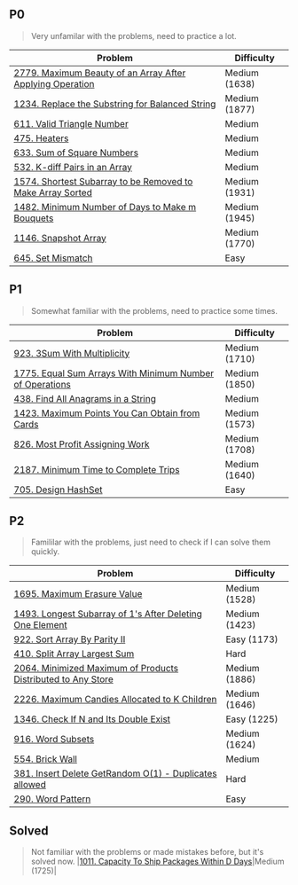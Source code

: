 ## P0
> Very unfamilar with the problems, need to practice a lot.

| Problem          | Difficulty |
|------------------|------------|
|[2779. Maximum Beauty of an Array After Applying Operation](../leetcode/2779.maximum-beauty-of-an-array-after-applying-operation.md)|Medium (1638)|
|[1234. Replace the Substring for Balanced String](../leetcode/1234.replace-the-substring-for-balanced-string.md)|Medium (1877)|
|[611. Valid Triangle Number](../leetcode/611.valid-triangle-number.md)|Medium|
|[475. Heaters](../leetcode/475.heaters.md)|Medium|
|[633. Sum of Square Numbers](../leetcode/633.sum-of-square-numbers.md)|Medium|
|[532. K-diff Pairs in an Array](../leetcode/532.k-diff-pairs-in-an-array.md)|Medium|
[1574. Shortest Subarray to be Removed to Make Array Sorted](../leetcode/1574.shortest-subarray-to-be-removed-to-make-array-sorted.md)|Medium (1931)|
|[1482. Minimum Number of Days to Make m Bouquets](../leetcode/1482.minimum-number-of-days-to-make-m-bouquets.md)|Medium (1945)|
|[1146. Snapshot Array](../leetcode/1146.snapshot-array.md)|Medium (1770)|
|[645. Set Mismatch](../leetcode/645.set-mismatch.md)|Easy|

## P1
> Somewhat familiar with the problems, need to practice some times.

| Problem          | Difficulty |
|------------------|------------|
|[923. 3Sum With Multiplicity](../leetcode/923.3sum-with-multiplicity.md)|Medium (1710)|
|[1775. Equal Sum Arrays With Minimum Number of Operations](../leetcode/1775.equal-sum-arrays-with-minimum-number-of-operations.md)|Medium (1850)|
|[438. Find All Anagrams in a String](../leetcode/438.find-all-anagrams-in-a-string.md)|Medium|
|[1423. Maximum Points You Can Obtain from Cards](../leetcode/1423.maximum-points-you-can-obtain-from-cards.md)|Medium (1573)|
|[826. Most Profit Assigning Work](../leetcode/826.most-profit-assigning-work.md)|Medium (1708)|
|[2187. Minimum Time to Complete Trips](../leetcode/2187.minimum-time-to-complete-trips.md)|Medium (1640)|
|[705. Design HashSet](../leetcode/705.design-hashset.md)|Easy|

## P2
> Famililar with the problems, just need to check if I can solve them quickly.

| Problem          | Difficulty |
|------------------|------------|
|[1695. Maximum Erasure Value](../leetcode/1695.maximum-erasure-value.md)|Medium (1528)|
|[1493. Longest Subarray of 1's After Deleting One Element](../leetcode/1493.longest-subarray-of-1s-after-deleting-one-element.md)|Medium (1423)|
|[922. Sort Array By Parity II](../leetcode/922.sort-array-by-parity-ii.md)|Easy (1173)|
|[410. Split Array Largest Sum](../leetcode/410.split-array-largest-sum.md)|Hard|
|[2064. Minimized Maximum of Products Distributed to Any Store](../leetcode/2064.minimized-maximum-of-products-distributed-to-any-store.md)|Medium (1886)|
|[2226. Maximum Candies Allocated to K Children](../leetcode/2226.maximum-candies-allocated-to-k-children.md)|Medium (1646)|
|[1346. Check If N and Its Double Exist](../leetcode/1346.check-if-n-and-its-double-exist.md)|Easy (1225)|
|[916. Word Subsets](../leetcode/916.word-subsets.md)|Medium (1624)|
|[554. Brick Wall](../leetcode/554.brick-wall.md)|Medium|
|[381. Insert Delete GetRandom O(1) - Duplicates allowed](../leetcode/381.insert-delete-getrandom-o1-duplicates-allowed.md)|Hard|
|[290. Word Pattern](../leetcode/290.word-pattern.md)|Easy|


## Solved
> Not familiar with the problems or made mistakes before, but it's solved now.
|[1011. Capacity To Ship Packages Within D Days](../leetcode/1011.capacity-to-ship-packages-within-d-days.md)|Medium (1725)|

